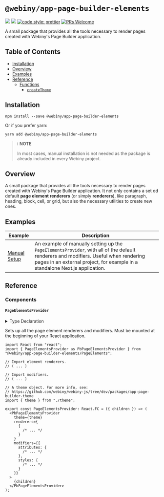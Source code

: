 # `@webiny/app-page-builder-elements`

[![](https://img.shields.io/npm/dw/@webiny/app-page-builder-elements.svg)](https://www.npmjs.com/package/@webiny/app-page-builder-elements)
[![](https://img.shields.io/npm/v/@webiny/app-page-builder-elements.svg)](https://www.npmjs.com/package/@webiny/app-page-builder-elements)
[![code style: prettier](https://img.shields.io/badge/code_style-prettier-ff69b4.svg?style=flat-square)](https://github.com/prettier/prettier)
[![PRs Welcome](https://img.shields.io/badge/PRs-welcome-brightgreen.svg?style=flat-square)](http://makeapullrequest.com)

A small package that provides all the tools necessary to render pages created with Webiny's Page Builder application.

## Table of Contents

- [Installation](#installation)
- [Overview](#overview)
- [Examples](#examples)
- [Reference](#reference)
  - [Functions](#functions)
    - [`createTheme`](#createTheme)

## Installation

```
npm install --save @webiny/app-page-builder-elements
```

Or if you prefer yarn:

```
yarn add @webiny/app-page-builder-elements
```

> ℹ️ **NOTE**
>
> In most cases, manual installation is not needed as the package is already included in every Webiny project.

## Overview

A small package that provides all the tools necessary to render pages created with Webiny's Page Builder application. It
not only contains a set od default **page element renderers** (or simply **renderers**), like paragraph, heading, block,
cell, or grid, but also the necessary utilities to create new ones.

## Examples

| Example                                        | Description                                                                                                                                                                                                         |
| ---------------------------------------------- | ------------------------------------------------------------------------------------------------------------------------------------------------------------------------------------------------------------------- |
| [Manual Setup](./docs/examples/manualSetup.md) | An example of manually setting up the `PageElementsProvider`, with all of the default renderers and modifiers. Useful when rendering pages in an external project, for example in a standalone Next.js application. |

## Reference

### Components

#### `PageElementsProvider`

<details>
<summary>Type Declaration</summary>
<p>

```ts
export declare const PageElementsProvider: React.FC<PageElementsProviderProps>;
```

</p>
</details>

Sets up all the page element renderers and modifiers. Must be mounted at the beginning of your React application.

```tsx
import React from "react";
import { PageElementsProvider as PbPageElementsProvider } from "@webiny/app-page-builder-elements/PageElements";

// Import element renderers.
// ( ... )

// Import modifiers.
// ( ... )

// A theme object. For more info, see:
// https://github.com/webiny/webiny-js/tree/dev/packages/app-page-builder-theme
import { theme } from "./theme";

export const PageElementsProvider: React.FC = ({ children }) => (
  <PbPageElementsProvider
    theme={theme}
    renderers={
      {
        /* ... */
      }
    }
    modifiers={{
      attributes: {
        /* ... */
      },
      styles: {
        /* ... */
      }
    }}
  >
    {children}
  </PbPageElementsProvider>
);
```
